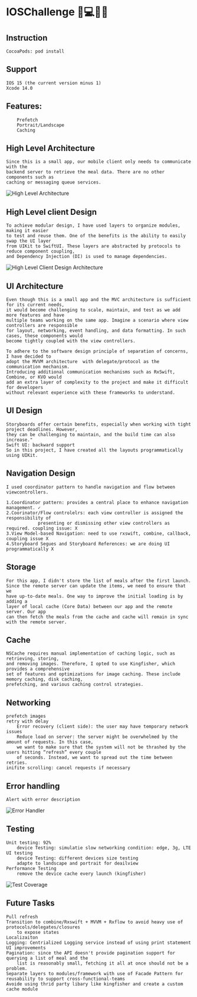 # IOSChallenge 🎸💻🏃‍♀️

<h2>Instruction</h2>
    
    CocoaPods: pod install
    
<h2>Support</h2>

    IOS 15 (the current version minus 1)
    Xcode 14.0
       
<h2>Features:</h2>

        Prefetch
        Portrait/Landscape
        Caching

<h2>High Level Architecture</h2>

    Since this is a small app, our mobile client only needs to communicate with the 
    backend server to retrieve the meal data. There are no other components such as 
    caching or messaging queue services.
    
![High Level Architecture](highLevelDesign.png)

<h2>High Level client Design</h2>

    To achieve modular design, I have used layers to organize modules, making it easier 
    to test and reuse them. One of the benefits is the ability to easily swap the UI layer 
    from UIKit to SwiftUI. These layers are abstracted by protocols to reduce component coupling, 
    and Dependency Injection (DI) is used to manage dependencies.
    
![High Level Client Design Architecture](highLevelClientDesign.png)

<h2>UI Architecture</h2>

    Even though this is a small app and the MVC architecture is sufficient for its current needs, 
    it would become challenging to scale, maintain, and test as we add more features and have 
    multiple teams working on the same app. Imagine a scenario where view controllers are responsible 
    for layout, networking, event handling, and data formatting. In such cases, these components would 
    become tightly coupled with the view controllers.
    
    To adhere to the software design principle of separation of concerns, I have decided to 
    adopt the MVVM architecture  with delegate/protocol as the communication mechanism. 
    Introducing additional communication mechanisms such as RxSwift, Combine, or KVO would 
    add an extra layer of complexity to the project and make it difficult for developers 
    without relevant experience with these frameworks to understand.
  
<h2>UI Design</h2>

    Storyboards offer certain benefits, especially when working with tight project deadlines. However, 
    they can be challenging to maintain, and the build time can also increase."
    Swift UI: backward support 
    So in this project, I have created all the layouts programmatically using UIKit.
 
<h2>Navigation Design</h2> 

    I used coordinator pattern to handle navigation and flow between viewcontrollers. 
    
    1.Coordinator pattern: provides a central place to enhance navigation management. ✓
    2.Coorinator/Flow controlelrs: each view controller is assigned the responsibility of 
                presenting or dismissing other view controllers as required. coupling issue: X
    3.View Model-based Navigation: need to use rxswift, combine, callback, coupling issue X
    4.Storyboard Segues and Storyboard References: we are doing UI programmatically X

<h2>Storage</h2>

    For this app, I didn't store the list of meals after the first launch. 
    Since the remote server can update the items, we need to ensure that we 
    have up-to-date meals. One way to improve the initial loading is by adding a 
    layer of local cache (Core Data) between our app and the remote server. Our app 
    can then fetch the meals from the cache and cache will remain in sync with the remote server.

<h2>Cache</h2>

    NSCache requires manual implementation of caching logic, such as retrieving, storing, 
    and removing images. Therefore, I opted to use Kingfisher, which provides a comprehensive 
    set of features and optimizations for image caching. These include memory caching, disk caching, 
    prefetching, and various caching control strategies.

<h2>Networking</h2>

    prefetch images
    retry with delay
        Error recovery (client side): the user may have temporary network issues 
        Reduce load on server: the server might be overwhelmed by the amount of requests. In this case, 
        we want to make sure that the system will not be thrashed by the users hitting “refresh” every couple 
        of seconds. Instead, we want to spread out the time between retries.
    inifite scrolling: cancel requests if necessary 
    
<h2>Error handling</h2>

    Alert with error description
    
![Error Handler](ErrorHandler.png)

<h2>Testing</h2>

    Unit testing: 92%
        device Testing: simulatie slow networking condition: edge, 3g, LTE
    UI testing
        device Testing: different devices size testing 
        adapte to landscape and portrait for deailview
    Performance Testing 
        remove the device cache every launch (kingfisher) 
        
![Test Coverage](TestCoverage.png)
    
<h2>Future Tasks</h2>

    Pull refresh
    Transition to combine/Rxswift + MVVM + Rxflow to avoid heavy use of protocols/delegates/closures 
        to expose states
    Localizaiton 
    Logging: Centrialized Logging service instead of using print statement 
    UI improvements
    Pagination: since the API doesn't provide pagination support for querying a list of meal and the 
        list is reasonably small, fetching it all at once should not be a problem.
    Separate layers to modules/framework with use of Facade Pattern for reusability to support cross-functional-teams
    Avoide using thrid party libary like kingfisher and create a custom cache module 


    
    
    
    


